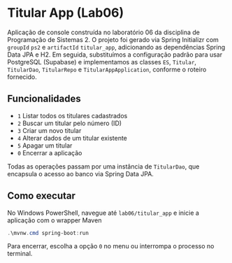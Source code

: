 # Titular App (Lab06)

Aplicação de console construída no laboratório 06 da disciplina de Programação de Sistemas 2. O projeto foi gerado via Spring Initializr com `groupId` `ps2` e `artifactId` `titular_app`, adicionando as dependências Spring Data JPA e H2. Em seguida, substituímos a configuração padrão para usar PostgreSQL (Supabase) e implementamos as classes `ES`, `Titular`, `TitularDao`, `TitularRepo` e `TitularAppApplication`, conforme o roteiro fornecido.

## Funcionalidades
- `1` Listar todos os titulares cadastrados
- `2` Buscar um titular pelo número (ID)
- `3` Criar um novo titular
- `4` Alterar dados de um titular existente
- `5` Apagar um titular
- `0` Encerrar a aplicação

Todas as operações passam por uma instância de `TitularDao`, que encapsula o acesso ao banco via Spring Data JPA.

## Como executar
No Windows PowerShell, navegue até `lab06/titular_app` e inicie a aplicação com o wrapper Maven

   ```powershell
   .\mvnw.cmd spring-boot:run
   ```

Para encerrar, escolha a opção `0` no menu ou interrompa o processo no terminal.
